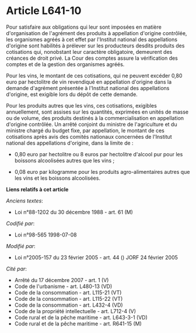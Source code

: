# Article L641-10

Pour satisfaire aux obligations qui leur sont imposées en matière d'organisation de l'agrément des produits à appellation
d'origine contrôlée, les organismes agréés à cet effet par l'Institut national des appellations d'origine sont habilités à
prélever sur les producteurs desdits produits des cotisations qui, nonobstant leur caractère obligatoire, demeurent des
créances de droit privé. La Cour des comptes assure la vérification des comptes et de la gestion des organismes agréés.

Pour les vins, le montant de ces cotisations, qui ne peuvent excéder 0,80 euro par hectolitre de vin revendiqué en
appellation d'origine dans la demande d'agrément présentée à l'Institut national des appellations d'origine, est exigible
lors du dépôt de cette demande.

Pour les produits autres que les vins, ces cotisations, exigibles annuellement, sont assises sur les quantités, exprimées en
unités de masse ou de volume, des produits destinés à la commercialisation en appellation d'origine contrôlée. Un arrêté
conjoint du ministre de l'agriculture et du ministre chargé du budget fixe, par appellation, le montant de ces cotisations
après avis des comités nationaux concernées de l'Institut national des appellations d'origine, dans la limite de :

- 0,80 euro par hectolitre ou 8 euros par hectolitre d'alcool pur pour les boissons alcoolisées autres que les vins ;

- 0,08 euro par kilogramme pour les produits agro-alimentaires autres que les vins et les boissons alcoolisées.

**Liens relatifs à cet article**

_Anciens textes_:

  - Loi n°88-1202 du 30 décembre 1988 - art. 61 (M)

_Codifié par_:

  - Loi n°98-565 1998-07-08

_Modifié par_:

  - Loi n°2005-157 du 23 février 2005 - art. 44 () JORF 24 février 2005

_Cité par_:

  - Arrêté du 17 décembre 2007 - art. 1 (V)
  - Code de l'urbanisme - art. L480-13 (VD)
  - Code de la consommation - art. L115-21 (VT)
  - Code de la consommation - art. L115-22 (VT)
  - Code de la consommation - art. L432-4 (VD)
  - Code de la propriété intellectuelle - art. L712-4 (V)
  - Code rural et de la pêche maritime - art. L643-3-1 (VD)
  - Code rural et de la pêche maritime - art. R641-15 (M)

